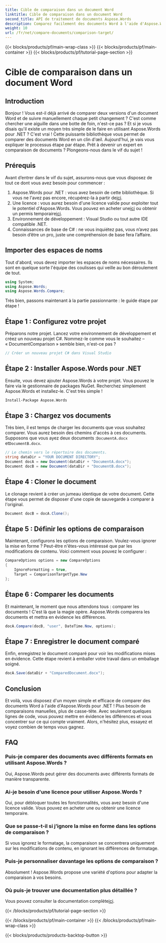 ```yaml
---
title: Cible de comparaison dans un document Word
linktitle: Cible de comparaison dans un document Word
second_title: API de traitement de documents Aspose.Words
description: Comparez facilement des documents Word à l'aide d'Aspose.Words pour .NET grâce à ce guide détaillé, étape par étape. Gagnez du temps et améliorez la précision de la comparaison des documents.
weight: 10
url: /fr/net/compare-documents/comparison-target/
---
```


{{< blocks/products/pf/main-wrap-class >}}
{{< blocks/products/pf/main-container >}}
{{< blocks/products/pf/tutorial-page-section >}}

# Cible de comparaison dans un document Word

## Introduction

Bonjour ! Vous est-il déjà arrivé de comparer deux versions d'un document Word et de suivre manuellement chaque petit changement ? C'est comme chercher une aiguille dans une botte de foin, n'est-ce pas ? Et si je vous disais qu'il existe un moyen très simple de le faire en utilisant Aspose.Words pour .NET ? C'est vrai ! Cette puissante bibliothèque vous permet de comparer des documents Word en un clin d'œil. Aujourd'hui, je vais vous expliquer le processus étape par étape. Prêt à devenir un expert en comparaison de documents ? Plongeons-nous dans le vif du sujet !

## Prérequis

Avant d’entrer dans le vif du sujet, assurons-nous que vous disposez de tout ce dont vous avez besoin pour commencer :

1.  Aspose.Words pour .NET : vous avez besoin de cette bibliothèque. Si vous ne l'avez pas encore, récupérez-la à partir de[ici](https://releases.aspose.com/words/net/).
2.  Une licence : vous aurez besoin d'une licence valide pour exploiter tout le potentiel d'Aspose.Words. Vous pouvez en acheter une[ici](https://purchase.aspose.com/buy) ou obtenir un permis temporaire[ici](https://purchase.aspose.com/temporary-license/).
3. Environnement de développement : Visual Studio ou tout autre IDE compatible .NET.
4. Connaissances de base de C# : ne vous inquiétez pas, vous n’avez pas besoin d’être un pro, juste une compréhension de base fera l’affaire.

## Importer des espaces de noms

Tout d'abord, vous devez importer les espaces de noms nécessaires. Ils sont en quelque sorte l'équipe des coulisses qui veille au bon déroulement de tout.

```csharp
using System;
using Aspose.Words;
using Aspose.Words.Compare;
```

Très bien, passons maintenant à la partie passionnante : le guide étape par étape !

## Étape 1 : Configurez votre projet

Préparons notre projet. Lancez votre environnement de développement et créez un nouveau projet C#. Nommez-le comme vous le souhaitez – « DocumentComparison » semble bien, n'est-ce pas ?

```csharp
// Créer un nouveau projet C# dans Visual Studio
```

## Étape 2 : Installer Aspose.Words pour .NET

Ensuite, vous devez ajouter Aspose.Words à votre projet. Vous pouvez le faire via le gestionnaire de packages NuGet. Recherchez simplement Aspose.Words et installez-le. C'est très simple !

```bash
Install-Package Aspose.Words
```

## Étape 3 : Chargez vos documents

Très bien, il est temps de charger les documents que vous souhaitez comparer. Vous aurez besoin des chemins d'accès à ces documents. Supposons que vous ayez deux documents :`DocumentA.docx` et`DocumentB.docx`.

```csharp
// Le chemin vers le répertoire des documents.
string dataDir = "YOUR DOCUMENT DIRECTORY";
Document docA = new Document(dataDir + "DocumentA.docx");
Document docB = new Document(dataDir + "DocumentB.docx");
```

## Étape 4 : Cloner le document

Le clonage revient à créer un jumeau identique de votre document. Cette étape vous permet de disposer d'une copie de sauvegarde à comparer à l'original.

```csharp
Document docB = docA.Clone();
```

## Étape 5 : Définir les options de comparaison

Maintenant, configurons les options de comparaison. Voulez-vous ignorer la mise en forme ? Peut-être n'êtes-vous intéressé que par les modifications de contenu. Voici comment vous pouvez le configurer :

```csharp
CompareOptions options = new CompareOptions
{
    IgnoreFormatting = true,
    Target = ComparisonTargetType.New
};
```

## Étape 6 : Comparer les documents

Et maintenant, le moment que nous attendons tous : comparer les documents ! C'est là que la magie opère. Aspose.Words comparera les documents et mettra en évidence les différences.

```csharp
docA.Compare(docB, "user", DateTime.Now, options);
```

## Étape 7 : Enregistrer le document comparé

Enfin, enregistrez le document comparé pour voir les modifications mises en évidence. Cette étape revient à emballer votre travail dans un emballage soigné.

```csharp
docA.Save(dataDir + "ComparedDocument.docx");
```

## Conclusion

Et voilà, vous disposez d'un moyen simple et efficace de comparer des documents Word à l'aide d'Aspose.Words pour .NET ! Plus besoin de comparaisons manuelles, plus de casse-tête. Avec seulement quelques lignes de code, vous pouvez mettre en évidence les différences et vous concentrer sur ce qui compte vraiment. Alors, n'hésitez plus, essayez et voyez combien de temps vous gagnez.

## FAQ

### Puis-je comparer des documents avec différents formats en utilisant Aspose.Words ?

Oui, Aspose.Words peut gérer des documents avec différents formats de manière transparente.

### Ai-je besoin d'une licence pour utiliser Aspose.Words ?

Oui, pour débloquer toutes les fonctionnalités, vous avez besoin d'une licence valide. Vous pouvez en acheter une ou obtenir une licence temporaire.

### Que se passe-t-il si j’ignore la mise en forme dans les options de comparaison ?

Si vous ignorez le formatage, la comparaison se concentrera uniquement sur les modifications de contenu, en ignorant les différences de formatage.

### Puis-je personnaliser davantage les options de comparaison ?

Absolument ! Aspose.Words propose une variété d'options pour adapter la comparaison à vos besoins.

### Où puis-je trouver une documentation plus détaillée ?

 Vous pouvez consulter la documentation complète[ici](https://reference.aspose.com/words/net/).

{{< /blocks/products/pf/tutorial-page-section >}}

{{< /blocks/products/pf/main-container >}}
{{< /blocks/products/pf/main-wrap-class >}}

{{< blocks/products/products-backtop-button >}}
